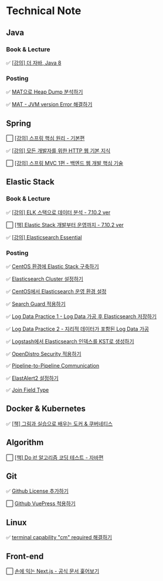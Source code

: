 # Technical Note

## Java

### Book & Lecture

✅ [[강의] 더 자바, Java 8](docs/java8)

### Posting

✅ [MAT으로 Heap Dump 분석하기](docs/java-posting/001.Analyzing_Heap_Dump_with_MAT.md)

✅ [MAT - JVM version Error 해결하기](docs/java-posting/002.MAT-JVM_Version_Error.md)

## Spring

⬜️ [[강의] 스프링 핵심 원리 - 기본편](docs/springBasic)

✅ [[강의] 모든 개발자를 위한 HTTP 웹 기본 지식](docs/http-web-network)

⬜️ [[강의] 스프링 MVC 1편 - 백엔드 웹 개발 핵심 기술](docs/spring-mvc1)

## Elastic Stack

### Book & Lecture

✅ [[강의] ELK 스택으로 데이터 분석 - 7.10.2 ver](docs/analyze-data-with-elk-stack)

⬜️ [[책] Elastic Stack 개발부터 운영까지 - 7.10.2 ver](docs/elastic-stack)

✅ [[강의] Elasticsearch Essential](docs/elasticsearch-essential)

### Posting

✅ [CentOS 환경에 Elastic Stack 구축하기](docs/elastic-stack-posting/001.Deploy_Elastic_Stack_within_CentOS.md)

✅ [Elasticsearch Cluster 설정하기](docs/elastic-stack-posting/002.Elasticsearch_Cluster_Setting.md)

✅ [CentOS에서 Elasticsearch 운영 환경 설정](docs/elastic-stack-posting/003.Elasticsearch_Operating_Env_Setting_within_CentOS.md)

✅ [Search Guard 적용하기](docs/elastic-stack-posting/004.Apply_Search_Guard.md)

✅ [Log Data Practice 1 - Log Data 가공 후 Elasticsearch 저장하기](docs/elastic-stack-posting/005.Log_Data_Practice.md)

✅ [Log Data Practice 2 - 지리적 데이터가 포함된 Log Data 가공](docs/elastic-stack-posting/006.Log_Data_Practice_2.md)

✅ [Logstash에서 Elasticsearch 인덱스를 KST로 생성하기](docs/elastic-stack-posting/007.Create_ES_index_as_KST_in_Logstash.md)

✅ [OpenDistro Security 적용하기](docs/elastic-stack-posting/008.Apply_OpenDistro_Security.md)

✅ [Pipeline-to-Pipeline Communication](docs/elastic-stack-posting/009.Pipeline-to-Pipeline_Communication.md)

✅️ [ElastAlert2 설정하기](docs/elastic-stack-posting/010.Set_ElastAlert2.md)

✅ [Join Field Type](docs/elastic-stack-posting/011.Join_Field_Type.md)

## Docker & Kubernetes

✅ [[책] 그림과 실습으로 배우는 도커 & 쿠버네티스](docs/docker&k8s)

## Algorithm

⬜️ [[책] Do it! 알고리즘 코딩 테스트 - 자바편](docs/do-it-algorithm-coding-test-with-java)

## Git

✅ [Github License 추가하기](docs/git-posting/001.Github_License_추가하기.md)

⬜️ [Github VuePress 척용하기](docs/git-posting/002.Github_VuePress_적용하기.md)

## Linux

✅ [terminal capability "cm" required 해결하기](docs/linux-posting/001.terminal_capability_cm_required.md)

## Front-end

⬜️ [손에 익는 Next.js - 공식 문서 훑어보기](docs/friendly-next-js-part1)
